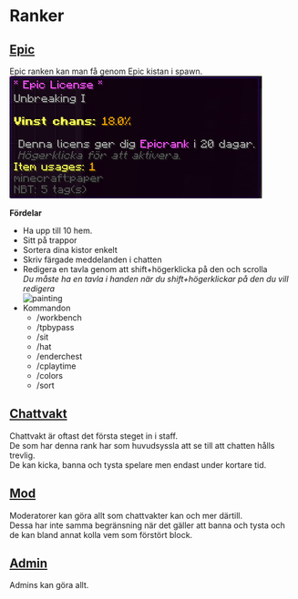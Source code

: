 # Ranker


## <ins>Epic
Epic ranken kan man få genom Epic kistan i spawn.  
![epic](bilder/epiclicense.png)

 **Fördelar**  
- Ha upp till 10 hem.  
- Sitt på trappor  
- Sortera dina kistor enkelt  
- Skriv färgade meddelanden i chatten  
- Redigera en tavla genom att shift+högerklicka på den och scrolla  
  *Du måste ha en tavla i handen när du shift+högerklickar på den du vill redigera*   
![painting](https://proxy.spigotmc.org/28303483478d5134a609d4d2d50da6258693d758?url=http%3A%2F%2Fwww.zrips.net%2Fwp-content%2Fuploads%2F2019%2F02%2F2018-03-23_11-30-11.gif)
- Kommandon  
  - /workbench  
  - /tpbypass  
  - /sit  
  - /hat  
  - /enderchest  
  - /cplaytime
  - /colors  
  - /sort


## <ins>Chattvakt  
Chattvakt är oftast det första steget in i staff.  
De som har denna rank har som huvudsyssla att se till att chatten hålls trevlig.  
De kan kicka, banna och tysta spelare men endast under kortare tid.  

## <ins>Mod  
Moderatorer kan göra allt som chattvakter kan och mer därtill.  
Dessa har inte samma begränsning när det gäller att banna och tysta och de kan bland annat kolla vem som förstört block.  

## <ins>Admin  
Admins kan göra allt.  
